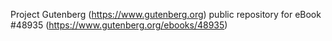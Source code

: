 Project Gutenberg (https://www.gutenberg.org) public repository for eBook #48935 (https://www.gutenberg.org/ebooks/48935)
